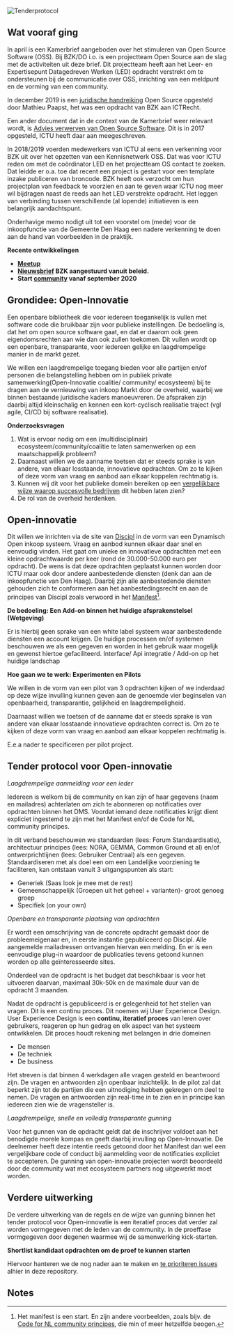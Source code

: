![Tenderprotocol](https://user-images.githubusercontent.com/25812095/92360521-39736280-f0ed-11ea-945e-90f7389115f1.jpg)

## Wat vooraf ging

In april is een Kamerbrief aangeboden over het stimuleren van Open Source Software (OSS). Bij BZK/DO i.o. is een projectteam Open Source aan de slag met de activiteiten uit deze brief. Dit projectteam heeft aan het Leer- en Expertisepunt Datagedreven Werken (LED) opdracht verstrekt om te ondersteunen bij de communicatie over OSS, inrichting van een meldpunt en de vorming van een community. 

In december 2019 is een [juridische handreiking](https://led.pleio.nl/files/view/57979402/handleiding-bzk-delen-en-gebruik-van-overheidssoftwarepdf) Open Source opgesteld door Mathieu Paapst, het was een opdracht van BZK aan ICTRecht.

Een ander document dat in de context van de Kamerbrief weer relevant wordt, is [Advies verwerven van Open Source Software](https://led.pleio.nl/files/view/57979527/2017-12-advies-verwerven-van-open-source-softwarepdf). Dit is in 2017 opgesteld, ICTU heeft daar aan meegeschreven.

In 2018/2019 voerden medewerkers van ICTU al eens een verkenning voor BZK uit over het opzetten van een Kennisnetwerk OSS. Dat was voor ICTU reden om met de coördinator LED en het projectteam OS contact te zoeken. Dat leidde er o.a. toe dat recent een project is gestart voor een template inzake publiceren van broncode. BZK heeft ook verzocht om hun projectplan van feedback te voorzien en aan te geven waar ICTU nog meer wil bijdragen naast de reeds aan het LED verstrekte opdracht. Het leggen van verbinding tussen verschillende (al lopende) initiatieven is een belangrijk aandachtspunt. 

Onderhavige memo nodigt uit tot een voorstel om (mede) voor de inkoopfunctie van de Gemeente Den Haag een nadere verkenning te doen aan de hand van voorbeelden in de praktijk.



**Recente ontwikkelingen**



*   **[Meetup](https://www.meetup.com/nl-NL/Code-For-NL/events/272249433/)**
*   **[Nieuwsbrief](https://fd7.formdesk.com/BZK/nieuwsbriefOpenSource) BZK aangestuurd vanuit beleid.**
*   **Start [community](https://opensource.pleio.nl/) vanaf september 2020**


## Grondidee: Open-Innovatie

Een openbare bibliotheek die voor iedereen toegankelijk is vullen met software code die bruikbaar zijn voor publieke instellingen. De bedoeling is, dat het om open source software gaat, en dat er daarom ook geen eigendomsrechten aan wie dan ook zullen toekomen. Dit vullen wordt op een openbare, transparante, voor iedereen gelijke en laagdrempelige manier in de markt gezet.

We willen een laagdrempelige toegang bieden voor alle partijen en/of personen die belangstelling hebben om in publiek private samenwerking(Open-Innovatie coalitie/ community/ ecosysteem) bij te dragen aan de vernieuwing van inkoop Markt door de overheid, waarbij we binnen bestaande juridische kaders manoeuvreren. De afspraken zijn daarbij altijd kleinschalig en kennen een kort-cyclisch realisatie traject (vgl agile, CI/CD bij software realisatie).

**Onderzoeksvragen**

1. Wat is ervoor nodig om een (multidisciplinair) ecosysteem/community/coalitie te laten samenwerken op een maatschappelijk probleem?
2. Daarnaast willen we de aanname toetsen dat er steeds sprake is van andere, van elkaar losstaande, innovatieve opdrachten. Om zo te kijken of deze vorm van vraag en aanbod aan elkaar koppelen rechtmatig is.
3. Kunnen wij dit voor het publieke domein bereiken op een [vergelijkbare wijze waarop succesvolle bedrijven](https://singularityhub.com/2017/02/22/how-to-experiment-like-the-most-successful-hyper-growth-companies-do/) dit hebben laten zien?
4. De rol van de overheid herdenken.


## Open-innovatie

Dit willen we inrichten via de site van [Discipl](https://discipl.org) in de vorm van een Dynamisch Open inkoop systeem. Vraag en aanbod kunnen elkaar daar snel en eenvoudig vinden. Het gaat om unieke en innovatieve opdrachten met een kleine opdrachtwaarde per keer (rond de 30.000-50.000 euro per opdracht). De wens is dat deze opdrachten geplaatst kunnen worden door ICTU maar ook door andere aanbestedende diensten (denk dan aan de inkoopfunctie van Den Haag). Daarbij zijn alle aanbestedende diensten gehouden zich te conformeren aan het aanbestedingsrecht en aan de principes van Discipl zoals verwoord in het [Manifest](https://docs.google.com/document/d/1l2b2IuIVn2SwumHe_XZzmSLhQKS8DfZenu-J772Pr-g/edit?usp=sharing)[^1].

**De bedoeling: Een Add-on binnen het huidige afsprakenstelsel (Wetgeving)**

Er is hierbij geen sprake van een white label systeem waar aanbestedende diensten een account krijgen. De huidige processen en/of systemen beschouwen we als een gegeven en worden in het gebruik waar mogelijk en gewenst hiertoe gefaciliteerd. Interface/ Api integratie / Add-on op het huidige landschap

**Hoe gaan we te werk: Experimenten en Pilots**

We willen in de vorm van een pilot van 3 opdrachten kijken of we inderdaad op deze wijze invulling kunnen geven aan de genoemde vier beginselen van openbaarheid, transparantie, gelijkheid en laagdrempeligheid.

Daarnaast willen we toetsen of de aanname dat er steeds sprake is van andere van elkaar losstaande innovatieve opdrachten correct is. Om zo te kijken of deze vorm van vraag en aanbod aan elkaar koppelen rechtmatig is.

E.e.a nader te specificeren per pilot project.


## Tender protocol voor Open-innovatie

_Laagdrempelige aanmelding voor een ieder_

Iedereen is welkom bij de community en kan zijn of haar gegevens (naam en mailadres) achterlaten om zich te abonneren op notificaties over opdrachten binnen het DMS. Voordat iemand deze notificaties krijgt dient expliciet ingestemd te zijn met het Manifest en/of de Code for NL community principes.

In dit verband beschouwen we standaarden (lees: Forum Standaardisatie), architectuur principes (lees: NORA, GEMMA, Common Ground et al) en/of ontwerprichtlijnen (lees: Gebruiker Centraal) als een gegeven. Standaardiseren met als doel een om een Landelijke voorziening te faciliteren, kan ontstaan vanuit 3 uitgangspunten als start: 



*   Generiek (Saas look je mee met de rest)
*   Gemeenschappelijk (Groepen uit  het geheel + varianten)- groot genoeg groep 
*   Specifiek (on your own)

_Openbare en transparante plaatsing van opdrachten_

Er wordt een omschrijving van de concrete opdracht gemaakt door de probleemeigenaar en, in eerste instantie gepubliceerd op Discipl. Alle aangemelde mailadressen ontvangen hiervan een melding. En er is een eenvoudige plug-in waardoor de publicaties tevens getoond kunnen worden op alle geïnteresseerde sites.

Onderdeel van de opdracht is het budget dat beschikbaar is voor het uitvoeren daarvan, maximaal 30k-50k en de maximale duur van de opdracht 3 maanden.

Nadat de opdracht is gepubliceerd is er gelegenheid tot het stellen van vragen. Dit is een continu proces. Dit noemen wij User Experience Design. User Experience Design is een **continu, iteratief proces** van leren over gebruikers, reageren op hun gedrag en elk aspect van het systeem ontwikkelen. Dit proces houdt rekening met belangen in drie domeinen 



*   De mensen
*   De techniek
*   De business

Het streven is dat binnen 4 werkdagen alle vragen gesteld en beantwoord zijn. De vragen en antwoorden zijn openbaar inzichtelijk. In de pilot zal dat beperkt zijn tot de partijen die een uitnodiging hebben gekregen om deel te nemen. De vragen en antwoorden zijn real-time in te zien en in principe kan iedereen zien wie de vragensteller is.

_Laagdrempelige, snelle en volledig transparante gunning_

Voor het gunnen van de opdracht geldt dat de inschrijver voldoet aan het benodigde morele kompas en geeft daarbij invulling op Open-Innovatie. De deelnemer heeft deze intentie reeds getoond door het Manifest dan wel een vergelijkbare code of conduct bij aanmelding voor de notificaties expliciet te accepteren. De gunning van open-innovatie projecten wordt beoordeeld door de community wat met ecosysteem partners nog uitgewerkt moet worden.


## Verdere uitwerking

De verdere uitwerking van de regels en de wijze van gunning binnen het tender protocol voor Open-innovatie is een iteratief proces dat verder zal worden vormgegeven met de leden van de community. In de proeffase vormgegeven door degenen waarmee wij de samenwerking kick-starten.

**Shortlist kandidaat opdrachten om de proef te kunnen starten**

Hiervoor hanteren we de nog nader aan te maken en [te prioriteren issues](https://github.com/discipl/discipl-labs/issues) alhier in deze repository.


<!-- Footnotes themselves at the bottom. -->
## Notes

[^1]:
     Het manifest is een start. En zijn andere voorbeelden, zoals bijv. de [Code for NL community principes](https://github.com/codefornl/gedragscode/blob/master/gedragscode_code_for_nl.md), die min of meer hetzelfde beogen.
